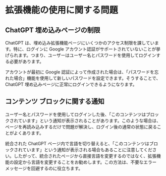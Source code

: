 # 拡張機能の使用に関する問題

## ChatGPT 埋め込みページの制限

ChatGPT は、埋め込み拡張機能ページにいくつかのアクセス制限を課しています。特に、ログインに Google アカウント認証がサポートされていないことが挙げられます。つまり、ユーザーはユーザー名とパスワードを使用してログインする必要があります。

アカウントが最初に Google 認証によって作成された場合は、「パスワードを忘れた場合」機能を使用して新しいパスワードを設定できます。そうすることで、ChatGPT 埋め込みページに正常にログインできるようになります。

## コンテンツ ブロックに関する通知

ユーザー名とパスワードを使用してログインした後、「このコンテンツはブロックされています」という通知が表示されることがあります。このような場合は、ページを再読み込みするだけで問題が解決し、ログイン後の通常の状態に戻ることがよくあります。

統合された ChatGPT ページ内で言語を切り替えると、「このコンテンツはブロックされています」という通知が表示される場合もあることに注意してください。したがって、統合されたページから直接言語を変更するのではなく、拡張機能の設定から言語を変更することをお勧めします。この方法は、不要なエラー メッセージを回避するのに役立ちます。
